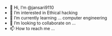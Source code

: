 - 👋 Hi, I’m @jansari9110
- 👀 I’m interested in Ethical hacking
- 🌱 I’m currently learning ... computer engineering
- 💞️ I’m looking to collaborate on ...
- 📫 How to reach me ...

<!---
jansari9110/jansari9110 is a ✨ special ✨ repository because its `README.md` (this file) appears on your GitHub profile.
You can click the Preview link to take a look at your changes.
--->
